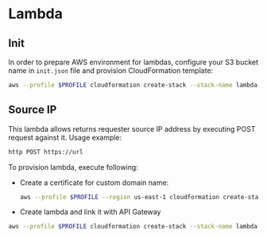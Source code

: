 # Lambda
## Init
In order to prepare AWS environment for lambdas, configure your S3 bucket name in `init.json` file and provision CloudFormation template:
```bash
aws --profile $PROFILE cloudformation create-stack --stack-name lambda-init --template-body file://lambda/init.yaml --parameters file://lambda/params/init.json
```

## Source IP
This lambda allows returns requester source IP address by executing POST request against it. Usage example:
```bash
http POST https://url
```

To provision lambda, execute following:
* Create a certificate for custom domain name:
    ```bash
    aws --profile $PROFILE --region us-east-1 cloudformation create-stack --stack-name source-ip-certificate --template-body file://lambda/source-ip-certificate.yaml --parameters file://lambda/params/source-ip-certificate.json --tags Key=service,Value=acm
    ```
* Create lambda and link it with API Gateway
```bash
aws --profile $PROFILE cloudformation create-stack --stack-name lambda-source-ip --template-body file://lambda/source-ip.yaml --parameters file://lambda/params/source-ip.json --tags Key=service,Value=lambda --capabilities CAPABILITY_IAM
```